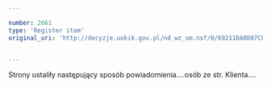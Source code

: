 ```yaml
---

number: 2661
type: 'Register item'
original_uri: 'http://decyzje.uokik.gov.pl/nd_wz_um.nsf/0/69211DA0D07CF56BC125792E0044DC26?OpenDocument'


---
```


Strony ustaliły następujący sposób powiadomienia....osób ze str. Klienta....
